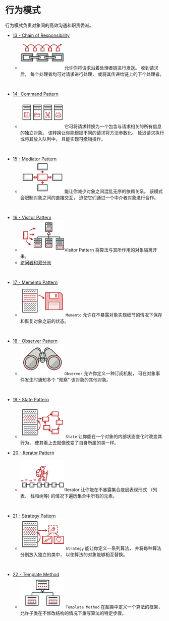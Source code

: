 # 行为模式

行为模式负责对象间的高效沟通和职责委派。

- [13 - Chain of Responsibility](design-patterns-chain-of-responsibility.md) 
  - ![责任链](images/chain-of-responsibility-mini.png)允许你将请求沿着处理者链进行发送。 收到请求后， 每个处理者均可对请求进行处理， 或将其传递给链上的下个处理者。

&nbsp;

- [14- Command Pattern](design-patterns-command.md)
  - ![命令](images/command-pattern.png)它可将请求转换为一个包含与请求相关的所有信息的独立对象。 该转换让你能根据不同的请求将方法参数化、 延迟请求执行或将其放入队列中， 且能实现可撤销操作。

&nbsp;

- [15 - Mediator Pattern](design-patterns-mediator.md)
  - ![中介者](images/medaator-pattern.png)能让你减少对象之间混乱无序的依赖关系。 该模式会限制对象之间的直接交互， 迫使它们通过一个中介者对象进行合作。

&nbsp;

- [16 - Visitor Pattern](design-patterns-visitor.md)
  - ![image-20210607174637349](images/visitor-pattern.png)Visitor Pattern 将算法与其所作用的对象隔离开来。
  - [访问者和双分派](design-patterns-visitor-double-dispatch.md)

&nbsp;

- [17 - Memento Pattern](design-patterns-memento.md)
  - ![image-20210607173948110](images/memento-pattern.png) `Memento` 允许在不暴露对象实现细节的情况下保存和恢复对象之前的状态。

&nbsp;

- [18 - Observer Pattern](design-patterns-observer.md)
  - ![观察者](images/observer-mini-pattern.png)`Observer` 允许你定义一种订阅机制， 可在对象事件发生时通知多个 "观察" 该对象的其他对象。

&nbsp;

- [19 - State Pattern](design-patterns-state.md)
  - ![image-20210607174255339](images/state-pattern.png) `State` 让你能在一个对象的内部状态变化时改变其行为， 使其看上去就像改变了自身所属的类一样。

- [20 - Iterator Pattern](design-patterns-iterator.md)
  - ![迭代器](images/iterator-pattern.png?lastModify=1623066754)Iterator 让你能在不暴露集合底层表现形式 （列表、 栈和树等) 的情况下遍历集合中所有的元素。

&nbsp;

- [21 - Strategy Pattern](design-patterns-strategy.md)
  - ![策略](images/strategy-mini-pattern.png) `Strategy`  能让你定义一系列算法， 并将每种算法分别放入独立的类中， 以使算法的对象能够相互替换。

&nbsp;

- [22 - Template Method](design-patterns-template-method.md)
  - ![模板方法](images/template-method-mini-pattern.png) `Template Method` 在超类中定义一个算法的框架， 允许子类在不修改结构的情况下重写算法的特定步骤。